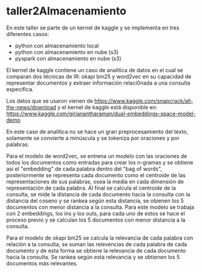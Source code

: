 # taller2Almacenamiento

En este taller se parte de un kernel de kaggle y se implementa en tres diferentes casos:
-   python con almacenamiento local
-   python con almacenamiento en nube (s3)
-   pyspark con almacenamiento en nube (s3)

El kernel de kaggle contiene un caso de analítica de datos en el cual se comparan dos técnicas de IR: okapi bm25 y word2vec en su capacidad de representar documentos y extraer información relaci0nada a una consulta específica.

Los datos que se usaron vienen de https://www.kaggle.com/snapcrack/all-the-news/download y el kernel de kaggle está disponible en: https://www.kaggle.com/girianantharaman/dual-embeddings-space-model-demo

En este caso de analítica no se hace un gran preprocesamiento del texto, solamente se convierte a minúscula y se tokeniza por oraciones y por palabras. 

Para el modelo de word2vec, se entrena un modelo con las oraciones de todos los documentos como entradas para crear los n-gramas y se obtiene así el "embedding" de cada palabra dentro del "bag of words", posteriormente se representa cada documento como el centroide de las representaciones de sus palabras, osea la media en cada dimensión de representación de cada palabra. Al final se calcula el centroide de la consulta, se mide la distancia de cada documento hacia la consulta con la distancia del coseno y se rankea según esta distancia, se obienen los 5 documentos con menor distancia a la consulta. Para este modelo se trabaja con 2 embeddings, los ins y los outs, para cada uno de estos se hace el proceso previo y se calculan los 5 documentos con menor distancia a la consulta.

Para el modelo de okapi bm25 se calcula la relevancia de cada palabra con relación a la consulta, se suman las relevencias de cada palabra de cada documento y de esta forma se obtiene la relevancia de cada documento hacia la consulta. Se rankea según esta relevancia y se obtienen los 5 documentos más relevantes.